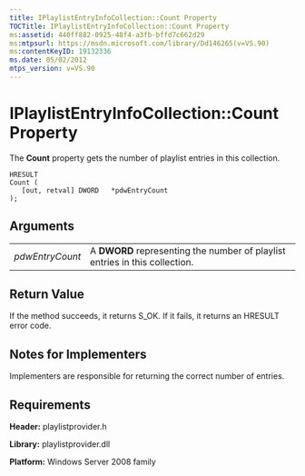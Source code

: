 ```yaml
---
title: IPlaylistEntryInfoCollection::Count Property
TOCTitle: IPlaylistEntryInfoCollection::Count Property
ms:assetid: 440ff882-0925-48f4-a3fb-bffd7c662d29
ms:mtpsurl: https://msdn.microsoft.com/library/Dd146265(v=VS.90)
ms:contentKeyID: 19132336
ms.date: 05/02/2012
mtps_version: v=VS.90
---
```


# IPlaylistEntryInfoCollection::Count Property

The **Count** property gets the number of playlist entries in this collection.

    HRESULT
    Count (
       [out, retval] DWORD   *pdwEntryCount
    );

## Arguments

|||
|--- |--- |
|*pdwEntryCount*|A **DWORD** representing the number of playlist entries in this collection.|

## Return Value

If the method succeeds, it returns S\_OK. If it fails, it returns an HRESULT error code.

## Notes for Implementers

Implementers are responsible for returning the correct number of entries.

## Requirements

**Header:** playlistprovider.h

**Library:** playlistprovider.dll

**Platform:** Windows Server 2008 family
